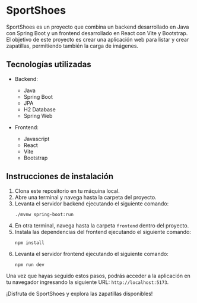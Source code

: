 # SportShoes

SportShoes es un proyecto que combina un backend desarrollado en Java con Spring Boot y un frontend desarrollado en React con Vite y Bootstrap. El objetivo de este proyecto es crear una aplicación web para listar y crear zapatillas, permitiendo también la carga de imágenes.

## Tecnologías utilizadas

- Backend:

  - Java
  - Spring Boot
  - JPA
  - H2 Database
  - Spring Web

- Frontend:
  - Javascript
  - React
  - Vite
  - Bootstrap

## Instrucciones de instalación

1. Clona este repositorio en tu máquina local.
2. Abre una terminal y navega hasta la carpeta del proyecto.
3. Levanta el servidor backend ejecutando el siguiente comando:
   ```shell
   ./mvnw spring-boot:run
   ```
4. En otra terminal, navega hasta la carpeta `frontend` dentro del proyecto.
5. Instala las dependencias del frontend ejecutando el siguiente comando:
   ```shell
   npm install
   ```
6. Levanta el servidor frontend ejecutando el siguiente comando:
   ```shell
   npm run dev
   ```

Una vez que hayas seguido estos pasos, podrás acceder a la aplicación en tu navegador ingresando la siguiente URL: `http://localhost:5173`.

¡Disfruta de SportShoes y explora las zapatillas disponibles!

